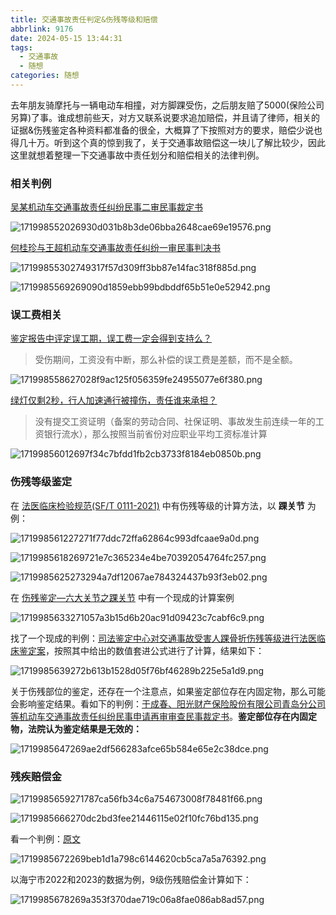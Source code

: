 ```yaml
---
title: 交通事故责任判定&伤残等级和赔偿
abbrlink: 9176
date: 2024-05-15 13:44:31
tags:
  - 交通事故
  - 随想
categories: 随想
---
```


去年朋友骑摩托与一辆电动车相撞，对方脚踝受伤，之后朋友赔了5000(保险公司另算)了事。谁成想前些天，对方又联系说要求追加赔偿，并且请了律师，相关的证据&伤残鉴定各种资料都准备的很全，大概算了下按照对方的要求，赔偿少说也得几十万。听到这个真的惊到我了，关于交通事故赔偿这一块儿了解比较少，因此这里就想着整理一下交通事故中责任划分和赔偿相关的法律判例。

<!--more-->

### 相关判例

[吴某机动车交通事故责任纠纷民事二审民事裁定书](https://wenshu.court.gov.cn/website/wenshu/181107ANFZ0BXSK4/index.html?docId=2qPlRbnPx/94ZMfbLjjZiDfBG1W6Et6H5h8E2kaVzxKShe7mndrgPpO3qNaLMqsJ0xiIm+H0yda3fL2sWYE6uNjz8S2b6mOLNw/o1iTyRXuun2O2/ZDSz21g6RyFjYjn)

![171998552026930d031b8b3de06bba2648cae69e19576.png](https://fastly.jsdelivr.net/gh/JokerByrant/Images@main/blog/171998552026930d031b8b3de06bba2648cae69e19576.png)

[何桂珍与王超机动车交通事故责任纠纷一审民事判决书](https://wenshu.court.gov.cn/website/wenshu/181107ANFZ0BXSK4/index.html?docId=6r0kB8xc9c5TL4ZcSiDRtfUbCq8LWyFueF7Ev+RRz2soKC0ZLFipiJO3qNaLMqsJ0xiIm+H0yda3fL2sWYE6uNjz8S2b6mOLNw/o1iTyRXtayVCbgC5E8d+z0xfaxlQi)

![17199855302749317f57d309ff3bb87e14fac318f885d.png](https://fastly.jsdelivr.net/gh/JokerByrant/Images@main/blog/17199855302749317f57d309ff3bb87e14fac318f885d.png)

![1719985569269090d1859ebb99bdbddf65b51e0e52942.png](https://fastly.jsdelivr.net/gh/JokerByrant/Images@main/blog/1719985569269090d1859ebb99bdbddf65b51e0e52942.png)

### 误工费相关

[鉴定报告中评定误工期，误工费一定会得到支持么？](http://www.sdcourt.gov.cn/wfzy/442541/442474/18614316/index.html)

> 受伤期间，工资没有中断，那么补偿的误工费是差额，而不是全额。

![171998558627028f9ac125f056359fe24955077e6f380.png](https://fastly.jsdelivr.net/gh/JokerByrant/Images@main/blog/171998558627028f9ac125f056359fe24955077e6f380.png)

[绿灯仅剩2秒，行人加速通行被撞伤，责任谁来承担？](https://www.szlhq.gov.cn/bmxxgk/sfj/fzzl/yasf/content/post_10787624.html)

> 没有提交工资证明（备案的劳动合同、社保证明、事故发生前连续一年的工资银行流水），那么按照当前省份对应职业平均工资标准计算

![17199856012697f34c7bfdd1fb2cb3733f8184eb0850b.png](https://fastly.jsdelivr.net/gh/JokerByrant/Images@main/blog/17199856012697f34c7bfdd1fb2cb3733f8184eb0850b.png)

### 伤残等级鉴定

在 [法医临床检验规范(SF/T 0111-2021)](chrome-extension://ikhdkkncnoglghljlkmcimlnlhkeamad/pdf-viewer/web/viewer.html?file=https%3A%2F%2Fwww.moj.gov.cn%2Fpub%2Fsfbgw%2Fzwxxgk%2Ffdzdgknr%2Ffdzdgknrlzyj%2Flzyjsfhybzj%2F202112%2FW020211207597112690121.pdf) 中有伤残等级的计算方法，以 **踝关节** 为例：

![171998561227271f77ddc72ffa62864c993dfcaae9a0d.png](https://fastly.jsdelivr.net/gh/JokerByrant/Images@main/blog/171998561227271f77ddc72ffa62864c993dfcaae9a0d.png)

![1719985618269721e7c365234e4be70392054764fc257.png](https://fastly.jsdelivr.net/gh/JokerByrant/Images@main/blog/1719985618269721e7c365234e4be70392054764fc257.png)

![1719985625273294a7df12067ae784324437b93f3eb02.png](https://fastly.jsdelivr.net/gh/JokerByrant/Images@main/blog/1719985625273294a7df12067ae784324437b93f3eb02.png)

在 [伤残鉴定—六大关节之踝关节](https://www.jtsg.org/2022-06-20/9961.html) 中有一个现成的计算案例

![1719985633271057a3b15d6b20ac91d09423c7cabf6c9.png](https://fastly.jsdelivr.net/gh/JokerByrant/Images@main/blog/1719985633271057a3b15d6b20ac91d09423c7cabf6c9.png)

找了一个现成的判例：[司法鉴定中心对交通事故受害人踝骨折伤残等级进行法医临床鉴定案](http://www.xingguo.gov.cn/xgxxxgk/xg10926/202212/83677101bc1b4fdbaca00185775f1d3b.shtml)，按照其中给出的数值套进公式进行了计算，结果如下：

![1719985639272b613b1528d05f76bf46289b225e5a1d9.png](https://fastly.jsdelivr.net/gh/JokerByrant/Images@main/blog/1719985639272b613b1528d05f76bf46289b225e5a1d9.png)

关于伤残部位的鉴定，还存在一个注意点，如果鉴定部位存在内固定物，那么可能会影响鉴定结果。看如下的判例：[于成春、阳光财产保险股份有限公司青岛分公司等机动车交通事故责任纠纷民事申请再审审查民事裁定书](https://wenshu.court.gov.cn/website/wenshu/181107ANFZ0BXSK4/index.html?docId=EZNru6mt/AW2h4WGGBaoXhCKv7Z9ATyBPFlFAdqdWpJfAaOK3Rv1w5O3qNaLMqsJ0xiIm+H0yda3fL2sWYE6uNjz8S2b6mOLNw/o1iTyRXtJPVSsNN7WA8HR/Y4LMXJk)。**鉴定部位存在内固定物，法院认为鉴定结果是无效的：**

![1719985647269ae2df566283afce65b584e65e2c38dce.png](https://fastly.jsdelivr.net/gh/JokerByrant/Images@main/blog/1719985647269ae2df566283afce65b584e65e2c38dce.png)

### 残疾赔偿金

![1719985659271787ca56fb34c6a754673008f78481f66.png](https://fastly.jsdelivr.net/gh/JokerByrant/Images@main/blog/1719985659271787ca56fb34c6a754673008f78481f66.png)

![1719985666270dc2bd3fee21446115e02f10fc76bd135.png](https://fastly.jsdelivr.net/gh/JokerByrant/Images@main/blog/1719985666270dc2bd3fee21446115e02f10fc76bd135.png)

看一个判例：[原文](https://wenshu.court.gov.cn/website/wenshu/181107ANFZ0BXSK4/index.html?docId=6r0kB8xc9c5TL4ZcSiDRtfUbCq8LWyFueF7Ev+RRz2soKC0ZLFipiJO3qNaLMqsJ0xiIm+H0yda3fL2sWYE6uNjz8S2b6mOLNw/o1iTyRXtayVCbgC5E8d+z0xfaxlQi)

![1719985672269beb1d1a798c6144620cb5ca7a5a76392.png](https://fastly.jsdelivr.net/gh/JokerByrant/Images@main/blog/1719985672269beb1d1a798c6144620cb5ca7a5a76392.png)

以海宁市2022和2023的数据为例，9级伤残赔偿金计算如下：

![1719985678269a353f370dae719c06a8fae086ab8ad57.png](https://fastly.jsdelivr.net/gh/JokerByrant/Images@main/blog/1719985678269a353f370dae719c06a8fae086ab8ad57.png)
